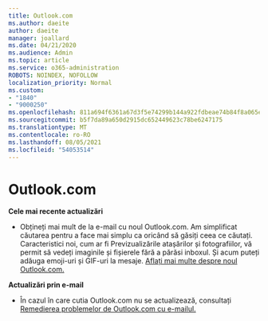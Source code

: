 ```yaml
---
title: Outlook.com
ms.author: daeite
author: daeite
manager: joallard
ms.date: 04/21/2020
ms.audience: Admin
ms.topic: article
ms.service: o365-administration
ROBOTS: NOINDEX, NOFOLLOW
localization_priority: Normal
ms.custom:
- "1840"
- "9000250"
ms.openlocfilehash: 811a694f6361a67d3f5e74299b144a922fdbeae74b84f8a065e3fe85db059087
ms.sourcegitcommit: b5f7da89a650d2915dc652449623c78be6247175
ms.translationtype: MT
ms.contentlocale: ro-RO
ms.lasthandoff: 08/05/2021
ms.locfileid: "54053514"
---
```

# <a name="outlookcom-updates"></a>Outlook.com

**Cele mai recente actualizări**

- Obțineți mai mult de la e-mail cu noul Outlook.com. Am simplificat căutarea pentru a face mai simplu ca oricând să găsiți ceea ce căutați. Caracteristici noi, cum ar fi Previzualizările atașărilor și fotografiilor, vă permit să vedeți imaginile și fișierele fără a părăsi inboxul. Și acum puteți adăuga emoji-uri și GIF-uri la mesaje. [Aflați mai multe despre noul Outlook.com.](https://support.office.com/article/40676ad0-c831-45ac-a023-5be633be798d?wt.mc_id=Office_Outlook_com_Alchemy)

**Actualizări prin e-mail**

- În cazul în care cutia Outlook.com nu se actualizează, consultați [Remedierea problemelor de Outlook.com cu e-mailul.](https://support.office.com/article/d39e3341-8d79-4bf1-b3c7-ded602233642?wt.mc_id=Office_Outlook_com_Alchemy)